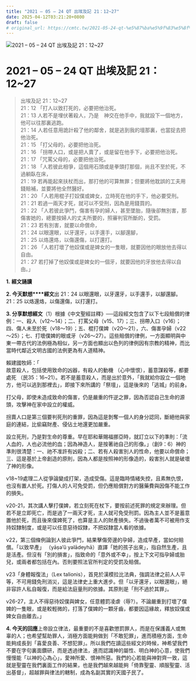```yaml
---
title: "2021 – 05 – 24 QT 出埃及記 21：12~27"
date: 2025-04-12T03:21:20+0800
draft: false
# original_url: https://cmtc.tw/2021-05-24-qt-%e5%87%ba%e5%9f%83%e5%8f%8a%e8%a8%98-21%ef%bc%9a1227
---
```


![2021 – 05 – 24 QT 出埃及記 21：12~27](/images/qt.jpg   "2021 – 05 – 24 QT 出埃及記 21：12~27")

# 2021 – 05 – 24 QT 出埃及記 21：12~27

> 出埃及記 21：12~27  
> 21：12 「打人以致打死的，必要把他治死。  
> 21：13 人若不是埋伏著殺人，乃是　神交在他手中，我就設下一個地方，他可以往那裏逃跑。  
> 21：14 人若任意用詭計殺了他的鄰舍，就是逃到我的壇那裏，也當捉去把他治死。  
> 21：15 「打父母的，必要把他治死。  
> 21：16 「拐帶人口，或是把人賣了，或是留在他手下，必要把他治死。  
> 21：17 「咒罵父母的，必要把他治死。  
> 21：18 「人若彼此相爭，這個用石頭或是拳頭打那個，尚且不至於死，不過躺臥在床，  
> 21：19 若再能起來扶杖而出，那打他的可算無罪；但要將他耽誤的工夫用錢賠補，並要將他全然醫好。  
> 21：20 「人若用棍子打奴僕或婢女，立時死在他的手下，他必要受刑。  
> 21：21 若過一兩天才死，就可以不受刑，因為是用錢買的。  
> 21：22 「人若彼此爭鬥，傷害有孕的婦人，甚至墜胎，隨後卻無別害，那傷害她的，總要按婦人的丈夫所要的，照審判官所斷的，受罰。  
> 21：23 若有別害，就要以命償命，  
> 21：24 以眼還眼，以牙還牙，以手還手，以腳還腳，  
> 21：25 以烙還烙，以傷還傷，以打還打。  
> 21：26 「人若打壞了他奴僕或是婢女的一隻眼，就要因他的眼放他去得以自由。  
> 21：27 若打掉了他奴僕或是婢女的一個牙，就要因他的牙放他去得以自由。」

**1.** **經文誦讀**

**2. 今天默想****經文**出 21：24 以眼還眼，以牙還牙，以手還手，以腳還腳。  
21：25 以烙還烙，以傷還傷，以打還打。

**3. 分享默想經文**（1）根據《中文聖經註釋》──這段經文包含了以下七段賠償的律例：一、殺人（v12～14）；二、打罵父母（v15、17）；三、拐帶入口（v16）；四、傷人未至於死（v18～19）；五、棍打僕婢（v20～21），六、傷害孕婦（v22～25）；七、打壞僕婢的眼或牙（v26～27）。這些賠償的律例，一方面顯明與中東一帶古代的法例極為相似，另一方面也顯出以色列的律例因有宗教的精神，而比當時代鄰近文明古國的法例更為有人道精神。

賴建國牧師：「  
故意殺人，包括使用致命的凶器，有殺人的動機 （心中懷恨），蓄意謀殺等，都要處死 （民35：16~21）。若不是蓄意殺人，而是出於意外，「我就給你設立一個地方，他可以逃到那裡去」，即接下來所講的「祭壇」，這是後來的「逃城」的前身。

打父母，即使未造成致命的傷害，仍是嚴重的忤逆之罪，因為否認自己生命的源頭，攻擊神在家中設立的權威。

拐賣人口是第三個要判死刑的重罪，因為這是剝奪一個人的身分認同，斷絕他與家庭的連結，比偷竊財產、侵佔土地還更加嚴重。

設立死刑，乃是對生命的尊重。早在耶和華賜福挪亞時，就訂立以下的準則：「流人血的，人也必流他的血；因為神造人，是按著祂自己的形像。」（創9：6）神的準則很清楚：一、祂不准許有凶殺；二、若有人殺害別人的性命，他要以命償命；三、這是基於上帝創造的原則，因為人都是按照神的形像造的，殺害別人就是破壞了神的形像。

v18~19處理二人從爭論變成打架，造成受傷。這是臨時情緒失控，且素無仇恨，也沒有置人於死。打傷人的人可免受罰，但仍應賠償對方的醫藥費與因傷不能工作的損失。

v20-21，其次講人擊打僕婢，若立刻死在杖下，要按前述死罪的規定來辦理。但若不是立即死亡，而是過了一兩天才死，主人就可免受刑罰。因為主人並不是蓄意置他於死，而且後來僕婢死了，也算是主人的財產損失。不過後者萬不可被用作支持奴隸制度，或是可以任意惡待奴隸，不把奴隸當人看的依據。

v22，第三個條例論到人彼此爭鬥，結果擊傷旁邊的孕婦，造成早產，當如何賠償。「以致早產」 （yāṣǝ’û yəlādeyhā）直譯「她的孩子出來」，指自然生產，且是活產。但沒有「別的損害」，指致命的「意外或不幸」，按上下文可指孕婦或胎兒，或兩者都包括在內。否則要照法官所判定的受罰及賠償。

v23「身體報復法」（Lex talionis），首見於漢模拉比法典，強調法律之前人人平等，不可用錢免刑消災，這是法律史上重大進步。但「以牙還牙，以眼還眼」，絕非容許人私自報復，而是給法庭量刑的依據。其原則是「刑不過於其罪」。

v26-27，主人不得惡待奴僕與婢女，任意體罰凌虐（辱?）。不論嚴重到打壞了僕婢的一隻眼，或是較輕微的，打落了僕婢的一顆牙齒，都要因這緣故，釋放奴僕或婢女自由離去。」

**4. 今天的回應**上帝設立律法，最重要的不是喜歡懲罰罪人，而是在保護義人或無辜的人；也希望幫助罪人，消極方面能夠做到「不敢犯罪」，進而積極方面，生命能夠成長到「喜愛良善、不想犯罪」。所以我們在讀這些經文的時候，神希望我們不要在字句裏面鑽研，而是透過律法，進而認識神的屬性、明白神的心意，使我們慢慢能「以神的心為心」，愛神所愛、恨神所惡。我們的心若能與神對齊一致，這就是聖靈在我們裏面工作的結果，也是我們越來越能夠「倚靠聖靈、順服聖靈、活出基督」，超越罪與律法的轄制，成為名副其實的天國子民了。